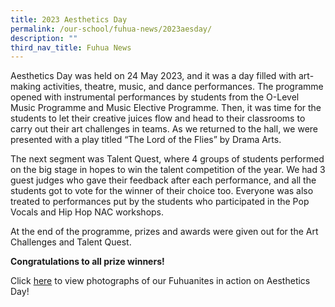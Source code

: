 ```yaml
---
title: 2023 Aesthetics Day
permalink: /our-school/fuhua-news/2023aesday/
description: ""
third_nav_title: Fuhua News
---
```

Aesthetics Day was held on 24 May 2023, and it was a day filled with art-making activities, theatre, music, and dance performances. The programme opened with instrumental performances by students from the O-Level Music Programme and Music Elective Programme. Then, it was time for the students to let their creative juices flow and head to their classrooms to carry out their art challenges in teams. As we returned to the hall, we were presented with a play titled “The Lord of the Flies” by Drama Arts.

The next segment was Talent Quest, where 4 groups of students performed on the big stage in hopes to win the talent competition of the year. We had 3 guest judges who gave their feedback after each performance, and all the students got to vote for the winner of their choice too. Everyone was also treated to performances put by the students who participated in the Pop Vocals and Hip Hop NAC workshops.

At the end of the programme, prizes and awards were given out for the Art Challenges and Talent Quest. 

**Congratulations to all prize winners!**

Click [here](https://drive.google.com/drive/folders/1YzC99PRx03TsWnsQyAFH2jq4cvnAoCAT?usp=sharing) to view photographs of our Fuhuanites in action on Aesthetics Day! 